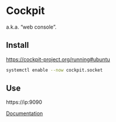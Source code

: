 # Cockpit

a.k.a. “web console”.

## Install

https://cockpit-project.org/running#ubuntu

```sh
systemctl enable --now cockpit.socket
```

## Use

https://ip:9090

[Documentation](https://cockpit-project.org/guide/latest/index.html)
